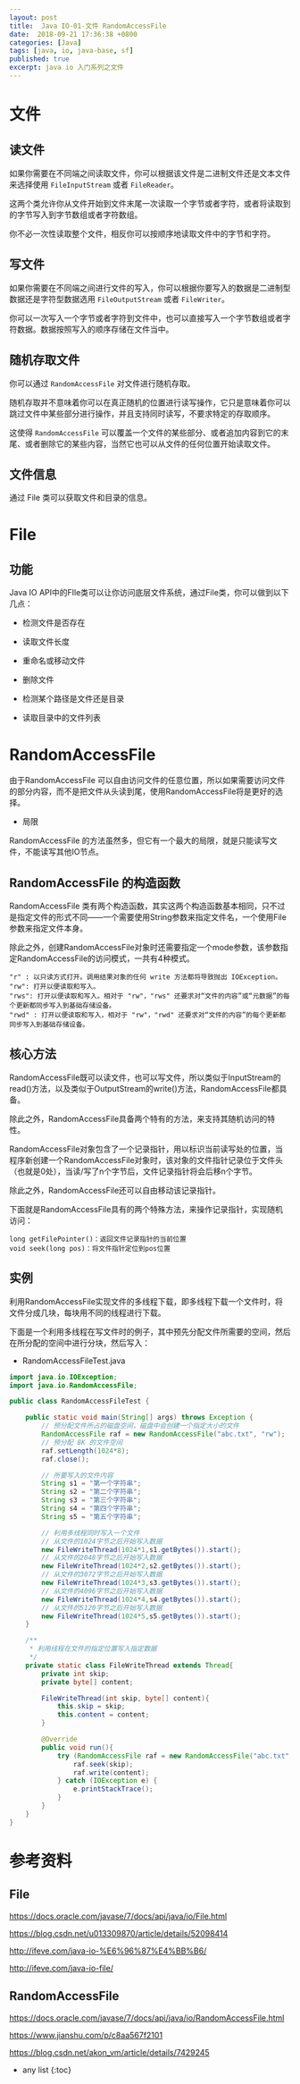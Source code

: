 ```yaml
---
layout: post
title:  Java IO-01-文件 RandomAccessFile 
date:  2018-09-21 17:36:38 +0800
categories: [Java]
tags: [java, io, java-base, sf]
published: true
excerpt: java io 入门系列之文件
---
```


# 文件

## 读文件

如果你需要在不同端之间读取文件，你可以根据该文件是二进制文件还是文本文件来选择使用 `FileInputStream` 或者 `FileReader`。

这两个类允许你从文件开始到文件末尾一次读取一个字节或者字符，或者将读取到的字节写入到字节数组或者字符数组。

你不必一次性读取整个文件，相反你可以按顺序地读取文件中的字节和字符。

## 写文件

如果你需要在不同端之间进行文件的写入，你可以根据你要写入的数据是二进制型数据还是字符型数据选用 `FileOutputStream` 或者 `FileWriter`。

你可以一次写入一个字节或者字符到文件中，也可以直接写入一个字节数组或者字符数据。数据按照写入的顺序存储在文件当中。

## 随机存取文件

你可以通过 `RandomAccessFile` 对文件进行随机存取。

随机存取并不意味着你可以在真正随机的位置进行读写操作，它只是意味着你可以跳过文件中某些部分进行操作，并且支持同时读写，不要求特定的存取顺序。

这使得 `RandomAccessFile` 可以覆盖一个文件的某些部分、或者追加内容到它的末尾、或者删除它的某些内容，当然它也可以从文件的任何位置开始读取文件。

## 文件信息

通过 File 类可以获取文件和目录的信息。

# File

## 功能

Java IO API中的FIle类可以让你访问底层文件系统，通过File类，你可以做到以下几点：

- 检测文件是否存在

- 读取文件长度

- 重命名或移动文件

- 删除文件

- 检测某个路径是文件还是目录

- 读取目录中的文件列表

# RandomAccessFile

由于RandomAccessFile 可以自由访问文件的任意位置，所以如果需要访问文件的部分内容，而不是把文件从头读到尾，使用RandomAccessFile将是更好的选择。

- 局限

RandomAccessFile 的方法虽然多，但它有一个最大的局限，就是只能读写文件，不能读写其他IO节点。

## RandomAccessFile 的构造函数

RandomAccessFile 类有两个构造函数，其实这两个构造函数基本相同，只不过是指定文件的形式不同——一个需要使用String参数来指定文件名，一个使用File参数来指定文件本身。

除此之外，创建RandomAccessFile对象时还需要指定一个mode参数，该参数指定RandomAccessFile的访问模式，一共有4种模式。

```
"r" : 以只读方式打开。调用结果对象的任何 write 方法都将导致抛出 IOException。
"rw": 打开以便读取和写入。
"rws": 打开以便读取和写入。相对于 "rw"，"rws" 还要求对“文件的内容”或“元数据”的每个更新都同步写入到基础存储设备。
"rwd" : 打开以便读取和写入，相对于 "rw"，"rwd" 还要求对“文件的内容”的每个更新都同步写入到基础存储设备。
```

## 核心方法

RandomAccessFile既可以读文件，也可以写文件，所以类似于InputStream的read()方法，以及类似于OutputStream的write()方法，RandomAccessFile都具备。

除此之外，RandomAccessFile具备两个特有的方法，来支持其随机访问的特性。

RandomAccessFile对象包含了一个记录指针，用以标识当前读写处的位置，当程序新创建一个RandomAccessFile对象时，该对象的文件指针记录位于文件头（也就是0处），当读/写了n个字节后，文件记录指针将会后移n个字节。

除此之外，RandomAccessFile还可以自由移动该记录指针。

下面就是RandomAccessFile具有的两个特殊方法，来操作记录指针，实现随机访问：

```
long getFilePointer()：返回文件记录指针的当前位置
void seek(long pos)：将文件指针定位到pos位置
```

## 实例

利用RandomAccessFile实现文件的多线程下载，即多线程下载一个文件时，将文件分成几块，每块用不同的线程进行下载。

下面是一个利用多线程在写文件时的例子，其中预先分配文件所需要的空间，然后在所分配的空间中进行分块，然后写入：

- RandomAccessFileTest.java

```java
import java.io.IOException;
import java.io.RandomAccessFile;

public class RandomAccessFileTest {

    public static void main(String[] args) throws Exception {
        // 预分配文件所占的磁盘空间，磁盘中会创建一个指定大小的文件
        RandomAccessFile raf = new RandomAccessFile("abc.txt", "rw");
        // 预分配 8K 的文件空间
        raf.setLength(1024*8);
        raf.close();

        // 所要写入的文件内容
        String s1 = "第一个字符串";
        String s2 = "第二个字符串";
        String s3 = "第三个字符串";
        String s4 = "第四个字符串";
        String s5 = "第五个字符串";

        // 利用多线程同时写入一个文件
        // 从文件的1024字节之后开始写入数据
        new FileWriteThread(1024*1,s1.getBytes()).start();
        // 从文件的2048字节之后开始写入数据
        new FileWriteThread(1024*2,s2.getBytes()).start();
        // 从文件的3072字节之后开始写入数据
        new FileWriteThread(1024*3,s3.getBytes()).start();
        // 从文件的4096字节之后开始写入数据
        new FileWriteThread(1024*4,s4.getBytes()).start();
        // 从文件的5120字节之后开始写入数据
        new FileWriteThread(1024*5,s5.getBytes()).start();
    }

    /**
     * 利用线程在文件的指定位置写入指定数据
     */
    private static class FileWriteThread extends Thread{
        private int skip;
        private byte[] content;

        FileWriteThread(int skip, byte[] content){
            this.skip = skip;
            this.content = content;
        }

        @Override
        public void run(){
            try (RandomAccessFile raf = new RandomAccessFile("abc.txt", "rw")) {
                raf.seek(skip);
                raf.write(content);
            } catch (IOException e) {
                e.printStackTrace();
            }
        }
    }
}
```

# 参考资料

## File

https://docs.oracle.com/javase/7/docs/api/java/io/File.html

https://blog.csdn.net/u013309870/article/details/52098414

http://ifeve.com/java-io-%E6%96%87%E4%BB%B6/

http://ifeve.com/java-io-file/

## RandomAccessFile

https://docs.oracle.com/javase/7/docs/api/java/io/RandomAccessFile.html

https://www.jianshu.com/p/c8aa567f2101

https://blog.csdn.net/akon_vm/article/details/7429245

* any list
{:toc}